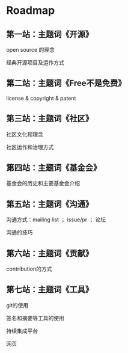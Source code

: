  # Roadmap



## 第一站：主题词《开源》

open source 的理念

经典开源项目及运作方式

## 第二站：主题词《Free不是免费》

license & copyright & patent

## 第三站：主题词《社区》

社区文化和理念

社区运作和治理方式

## 第四站：主题词《基金会》

基金会的历史和主要基金会介绍

## 第五站：主题词《沟通》

沟通方式：mailing list ； issue/pr ； 论坛

沟通的技巧

## 第六站：主题词《贡献》

contribution的方式

## 第七站：主题词《工具》

git的使用

签名和摘要等工具的使用

持续集成平台

网页







